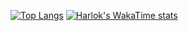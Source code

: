[![Top Langs](https://github-readme-stats.vercel.app/api/top-langs/?username=eliuttth-dev&langs_count=8)](https://github.com/anuraghazra/github-readme-stats)
[![Harlok's WakaTime stats](https://github-readme-stats.vercel.app/api/wakatime?username=eliuttth-dev)](https://github.com/anuraghazra/github-readme-stats)
